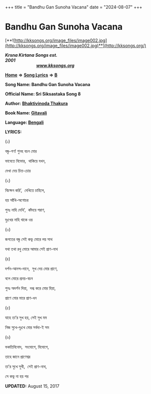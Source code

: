 +++
title = "Bandhu Gan Sunoha Vacana"
date = "2024-08-07"
+++

# Bandhu Gan Sunoha Vacana
[**![http://kksongs.org/image_files/image002.jpg](http://kksongs.org/image_files/image002.jpg)**](http://kksongs.org/)

**_Krsna Kirtana Songs est. 2001_**                                                                                                                                                 **_www.kksongs.org_**

**[Home](http://kksongs.org/)** **⇒** **[Song Lyrics](http://kksongs.org/lyrics.html)** **⇒** **[B](http://kksongs.org/songs/song_b.html)**

**Song Name: Bandhu Gan Sunoha Vacana**

**Official Name: Sri Siksastaka Song 8**

**Author:** [**Bhaktivinoda Thakura**](http://kksongs.org/authors/list/bhaktivinoda.html)

**Book Name: [Gitavali](http://kksongs.org/authors/literature/gitavali.html)**

**Language: [Bengali](http://kksongs.org/language/list/bengali.html)**

**LYRICS:**

(১)

বন্ধু\-গণ! শুনহ বচন মোর

ভাবেতে বিভোর,  থাকিয়ে যখন,

দেখা দেয় চিত্ত\-চোর

(২)

বিচক্ষন করি’,  দেখিতে চাহিলে,

হয় আঁখি\-অগোচর

পুনঃ নাহি দেখি’,  কাঁদয়ে পরাণ,

দুঃখের নাহি থাকে ওর

(৩)

জগতের বন্ধু সেই কভু মোরে লয় সাথ

যথা তথা রখু মোরে আমার সেই প্রাণ\-নাথ

(৪)

দর্শন\-আনন্দ\-দানে,  সুখ দেয় মোর প্রাণে,

বলে মোরে প্রনয়\-বচন

পুনঃ অদর্শন দিয়া,  দগ্ধ করে মোর হিয়া,

প্রাণে মোর মারে প্রাণ\-ধন

(৫)

যাহে তা’র সুখ হয়, সেই সুখ মম

নিজ সুখে\-দুঃখে মোর সর্বদা\-ই সম

(৬)

ভকতিবিনোদ,  সংযোগে, বিযোগে,

তাহে জানে প্রাণেশ্বর

তা’র সুখে সুখী,  সেই প্রাণ\-নাথ,

সে কভু না হয় পর

**UPDATED:** August 15, 2017